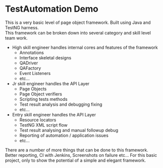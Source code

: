 # TestAutomation Demo
<p>
This is a very basic level of page object framework. Built using Java and TestNG harness.<br />
This framework can be broken down into several category and skill level team work.<br />
</p>

<p>
<ul>
<li>High skill engineer handles internal cores and features of the framework
    <ul>
        <li>Annotations</li>
        <li>Interface skeletal designs</li>
        <li>QADriver</li>
        <li>QAFactory</li>
        <li>Event Listeners</li>
        <li>etc...</li>
    </ul>
</li>
<li>Jr skill engineer handles the API Layer
    <ul>
        <li>Page Objects</li>
        <li>Page Object verifiers</li>
        <li>Scripting tests methods</li>
        <li>Test result analysis and debugging fixing</li>
        <li>etc...</li>
    </ul>
</li>
<li>Entry skill engineer handles the API Layer
    <ul>
        <li>Resource locators</li>
        <li>TestNG XML script flow</li>
        <li>Test result analysing and manual followup debug</li>
        <li>Reporting of automation / application issues</li>
        <li>etc...</li>
    </ul>
</li>
</ul>
</p>

<p>
There are a number of more things that can be done to this framework. Better reporting, CI with Jenkins, Screenshots on failure etc...
For this basic project, only to show the potential of a simple and elegant framework.
</p>